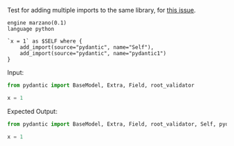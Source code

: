 Test for adding multiple imports to the same library, for [this issue](https://github.com/getgrit/gritql/issues/450).

```grit
engine marzano(0.1)
language python

`x = 1` as $SELF where {
	add_import(source="pydantic", name="Self"),
	add_import(source="pydantic", name="pydantic1")
}
```

Input:

```python
from pydantic import BaseModel, Extra, Field, root_validator

x = 1
```

Expected Output:

```python
from pydantic import BaseModel, Extra, Field, root_validator, Self, pydantic1

x = 1
```
